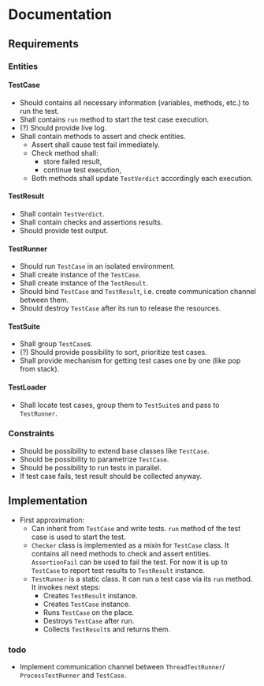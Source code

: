 # Documentation

## Requirements

### Entities

#### TestCase

- Should contains all necessary information (variables, methods, etc.) to run the test.
- Shall contains `run` method to start the test case execution.
- (?) Should provide live log.
- Shall contain methods to assert and check entities.
    - Assert shall cause test fail immediately.
    - Check method shall:
        - store failed result,
        - continue test execution,
    - Both methods shall update `TestVerdict` accordingly each execution.

#### TestResult

- Shall contain `TestVerdict`.
- Shall contain checks and assertions results.
- Should provide test output.

#### TestRunner

- Should run `TestCase` in an isolated environment.
- Shall create instance of the `TestCase`.
- Shall create instance of the `TestResult`.
- Should bind `TestCase` and `TestResult`, i.e. create communication channel between them.
- Should destroy `TestCase` after its run to release the resources.

#### TestSuite

- Shall group `TestCase`s.
- (?) Should provide possibility to sort, prioritize test cases.
- Shall provide mechanism for getting test cases one by one (like pop from stack).

#### TestLoader

- Shall locate test cases, group them to `TestSuite`s and pass to `TestRunner`.


### Constraints

- Should be possibility to extend base classes like `TestCase`.
- Should be possibility to parametrize `TestCase`.
- Should be possibility to run tests in parallel.
- If test case fails, test result should be collected anyway.

## Implementation

- First approximation:
    - Can inherit from `TestCase` and write tests. `run` method of the test case is used to start the test.
    - `Checker` class is implemented as a mixin for `TestCase` class. It contains all need methods to
    check and assert entities. `AssertionFail` can be used to fail the test. For now it is up to `TestCase`
    to report test results to `TestResult` instance.
    - `TestRunner` is a static class. It can run a test case via its `run` method. It invokes next steps:
        - Creates `TestResult` instance.
        - Creates `TestCase` instance.
        - Runs `TestCase` on the place.
        - Destroys `TestCase` after run.
        - Collects `TestResult`s and returns them.

### todo

- Implement communication channel between `ThreadTestRunner`/ `ProcessTestRunner` and `TestCase`.

